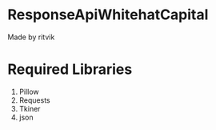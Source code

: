 # ResponseApiWhitehatCapital
Made by ritvik
# Required Libraries
1. Pillow
2. Requests
3. Tkiner
4. json
